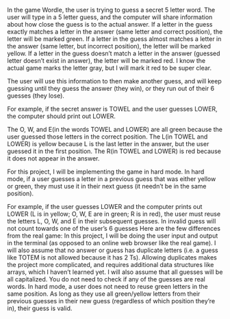 In the game Wordle, the user is trying to guess a secret 5 letter word. The user will type in a 5 letter guess, and the computer will share information about how close the guess is to the actual answer. 
If a letter in the guess exactly matches a letter in the answer (same letter and correct position), the letter will be marked green.
If a letter in the guess almost matches a letter in the answer (same letter, but incorrect position), the letter will be marked yellow.
If a letter in the guess doesn’t match a letter in the answer (guessed letter doesn’t exist in answer), the letter will be marked red. I know the actual game marks the letter gray, but I will mark it red to be super clear.

The user will use this information to then make another guess, and will keep guessing until they guess the answer (they win), or they run out of their 6 guesses (they lose).

For example, if the secret answer is TOWEL and the user guesses LOWER, the computer should print out LOWER. 

The O, W, and E(in the words TOWEL and LOWER) are all green because the user guessed those letters in the correct position.
The L(in TOWEL and LOWER) is yellow because L is the last letter in the answer, but the user guessed it in the first position.
The R(in TOWEL and LOWER) is red because it does not appear in the answer.

For this project, I will be implementing the game in hard mode. In hard mode, if a user guesses a letter in a previous guess that was either yellow or green, they must use it in their next guess (it needn’t be in the same position). 

For example, if the user guesses LOWER and the computer prints out LOWER (L is in yellow; O, W, E are in green; R is in red), the user must reuse the letters L, O, W, and E in their subsequent guesses. In invalid guess will not count towards one of the user’s 6 guesses
Here are the few differences from the real game:
In this project, I will be doing the user input and output in the terminal (as opposed to an online web browser like the real game).
I will also assume that no answer or guess has duplicate letters (i.e. a guess like TOTEM is not allowed because it has 2 Ts).  Allowing duplicates makes the project more complicated, and requires additional data structures like arrays, which I haven’t learned yet. I will also assume that all guesses will be all capitalized.
You do not need to check if any of the guesses are real words.
In hard mode, a user does not need to reuse green letters in the same position. As long as they use all green/yellow letters from their previous guesses in their new guess (regardless of which position they’re in), their guess is valid. 

